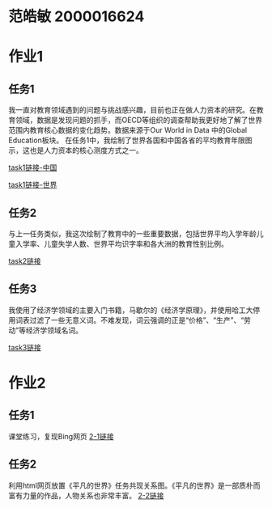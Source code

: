 # 范皓敏 2000016624

# 作业1
## 任务1
我一直对教育领域遇到的问题与挑战感兴趣，目前也正在做人力资本的研究。在教育领域，数据是发现问题的抓手，而OECD等组织的调查帮助我更好地了解了世界范围内教育核心数据的变化趋势。数据来源于Our World in Data 中的Global Education板块。
在任务1中，我绘制了世界各国和中国各省的平均教育年限图示，这也是人力资本的核心测度方式之一。

[task1链接-中国](map_China.html)

[task1链接-世界](map_world.html)

## 任务2
与上一任务类似，我这次绘制了教育中的一些重要数据，包括世界平均入学年龄儿童入学率、儿童失学人数、世界平均识字率和各大洲的教育性别比例。

[task2链接](page_simple_layout.html)
## 任务3
我使用了经济学领域的主要入门书籍，马歇尔的《经济学原理》，并使用哈工大停用词表过滤了一些无意义词。不难发现，词云强调的正是“价格”、“生产”、“劳动”等经济学领域名词。

[task3链接](wordfreq_rd_file.html)

# 作业2
## 任务1
课堂练习，复现Bing网页
[2-1链接]()

## 任务2
利用html网页放置《平凡的世界》任务共现关系图。《平凡的世界》是一部质朴而富有力量的作品，人物关系也非常丰富。
[2-2链接]()
